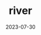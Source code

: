 ---
title: "river"
cc-type: fluvial-landform
date: 2023-07-30
hashtag: river
related:
  - lake
  - ocean
  - waterfall
tags:
  - fluvial landform
  - water
  - geology
---